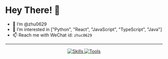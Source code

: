# Hey There! 👋

- 👋 I’m @zhu0629
- 👀 I’m interested in ["Python", "React", "JavaScript", "TypeScript", "Java"]
- 📫 Reach me with WeChat id: `zhuc0629`

<hr/>

<p align="center">
    <a href="https://github.com/zhu0629">
        <img src="https://skillicons.dev/icons?perline=12&i=html,css,tailwind,jquery,js,ts,react,electron,java,python,bash,md" alt="Skills"/>
    </a>
    <a href="https://github.com/zhu0629">
        <img src="https://skillicons.dev/icons?perline=12&i=vscode,androidstudio,idea,pycharm,fastapi,npm,vite,nextjs,postman,gradle,debian,nginx,docker,grafana,redis,mysql,postgres,git,github,githubactions,discord,regex,ai,ps" alt="Tools"/>
    </a>
</p>
